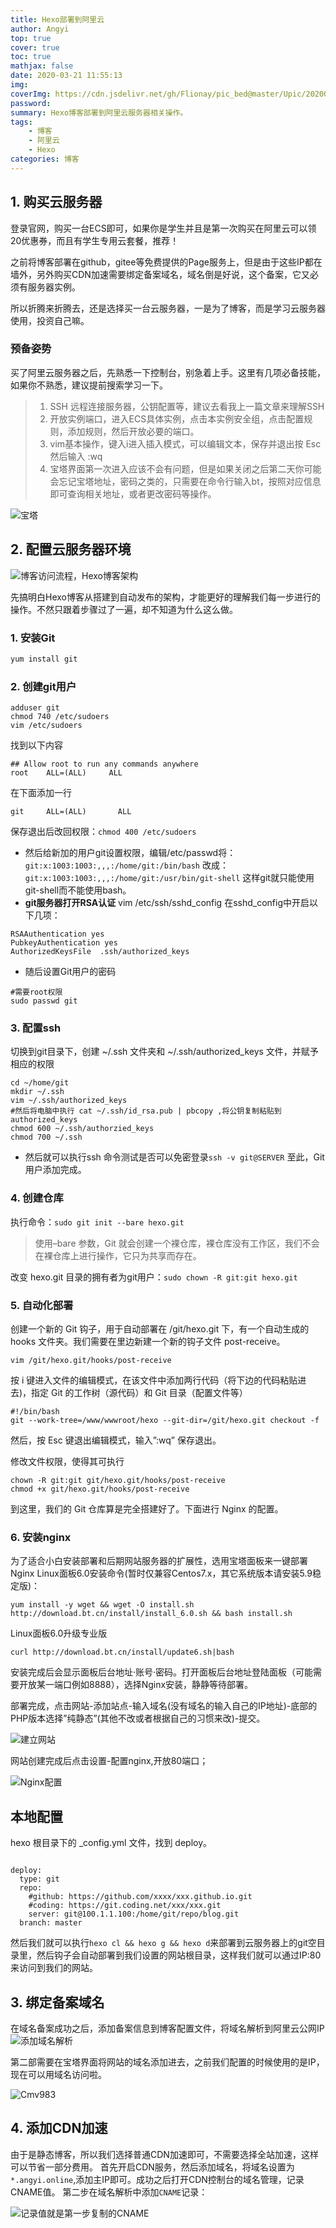```yaml
---
title: Hexo部署到阿里云
author: Angyi
top: true
cover: true
toc: true
mathjax: false
date: 2020-03-21 11:55:13
img:
coverImg: https://cdn.jsdelivr.net/gh/Flionay/pic_bed@master/Upic/202005/4.jpg
password:
summary: Hexo博客部署到阿里云服务器相关操作。
tags: 
    - 博客 
    - 阿里云
    - Hexo
categories: 博客
---
```

## 1. 购买云服务器

登录官网，购买一台ECS即可，如果你是学生并且是第一次购买在阿里云可以领20优惠券，而且有学生专用云套餐，推荐！

之前将博客部署在github，gitee等免费提供的Page服务上，但是由于这些IP都在墙外，另外购买CDN加速需要绑定备案域名，域名倒是好说，这个备案，它又必须有服务器实例。

所以折腾来折腾去，还是选择买一台云服务器，一是为了博客，而是学习云服务器使用，投资自己嘛。
### 预备姿势
买了阿里云服务器之后，先熟悉一下控制台，别急着上手。这里有几项必备技能，如果你不熟悉，建议提前搜索学习一下。
> 1. SSH 远程连接服务器，公钥配置等，建议去看我上一篇文章来理解SSH
> 2. 开放实例端口，进入ECS具体实例，点击本实例安全组，点击配置规则，添加规则，然后开放必要的端口。
> 3. vim基本操作，键入i进入插入模式，可以编辑文本，保存并退出按 Esc然后输入 :wq
> 4. 宝塔界面第一次进入应该不会有问题，但是如果关闭之后第二天你可能会忘记宝塔地址，密码之类的，只需要在命令行输入bt，按照对应信息即可查询相关地址，或者更改密码等操作。

![宝塔](https://i.loli.net/2020/05/21/qf8zljQnYo3ikUH.png)

## 2. 配置云服务器环境

![博客访问流程，Hexo博客架构](http://img.skyheng.com/picture/hexo/hexo_articlex.png)

先搞明白Hexo博客从搭建到自动发布的架构，才能更好的理解我们每一步进行的操作。不然只跟着步骤过了一遍，却不知道为什么这么做。



### 1. 安装Git

   ```bash
   yum install git
   
   ```
### 2. 创建git用户
  ```
  adduser git
  chmod 740 /etc/sudoers
  vim /etc/sudoers
  ```

找到以下内容

  ```
  ## Allow root to run any commands anywhere
  root    ALL=(ALL)     ALL
  ```

  在下面添加一行

  ```
  git     ALL=(ALL)       ALL
  ```

保存退出后改回权限：`chmod 400 /etc/sudoers`

- 然后给新加的用户git设置权限，编辑/etc/passwd将：`git:x:1003:1003:,,,:/home/git:/bin/bash` 改成：`git:x:1003:1003:,,,:/home/git:/usr/bin/git-shell` 这样git就只能使用git-shell而不能使用bash。
- **git服务器打开RSA认证**
  vim /etc/ssh/sshd_config
  在sshd_config中开启以下几项：

```
RSAAuthentication yes
PubkeyAuthentication yes
AuthorizedKeysFile  .ssh/authorized_keys
```

- 随后设置Git用户的密码

```
#需要root权限
sudo passwd git
```

### 3. 配置ssh

切换到git目录下，创建 ~/.ssh 文件夹和 ~/.ssh/authorized_keys 文件，并赋予相应的权限

```
cd ~/home/git
mkdir ~/.ssh
vim ~/.ssh/authorized_keys
#然后将电脑中执行 cat ~/.ssh/id_rsa.pub | pbcopy ,将公钥复制粘贴到authorized_keys
chmod 600 ~/.ssh/authorzied_keys
chmod 700 ~/.ssh
```

- 然后就可以执行ssh 命令测试是否可以免密登录`ssh -v git@SERVER` 至此，Git用户添加完成。



### 4. 创建仓库

执行命令：`sudo git init --bare hexo.git`

> 使用–bare 参数，Git 就会创建一个裸仓库，裸仓库没有工作区，我们不会在裸仓库上进行操作，它只为共享而存在。

改变 hexo.git 目录的拥有者为git用户：`sudo chown -R git:git hexo.git`

### 5. 自动化部署

创建一个新的 Git 钩子，用于自动部署在 /git/hexo.git 下，有一个自动生成的 hooks 文件夹。我们需要在里边新建一个新的钩子文件 post-receive。

```
vim /git/hexo.git/hooks/post-receive
```



按 i 键进入文件的编辑模式，在该文件中添加两行代码（将下边的代码粘贴进去)，指定 Git 的工作树（源代码）和 Git 目录（配置文件等）

```
#!/bin/bash
git --work-tree=/www/wwwroot/hexo --git-dir=/git/hexo.git checkout -f
```

然后，按 Esc 键退出编辑模式，输入”:wq” 保存退出。

修改文件权限，使得其可执行

```
chown -R git:git git/hexo.git/hooks/post-receive
chmod +x git/hexo.git/hooks/post-receive
```
到这里，我们的 Git 仓库算是完全搭建好了。下面进行 Nginx 的配置。
### 6. 安装nginx

为了适合小白安装部署和后期网站服务器的扩展性，选用宝塔面板来一键部署Nginx
Linux面板6.0安装命令(暂时仅兼容Centos7.x，其它系统版本请安装5.9稳定版)：

```
yum install -y wget && wget -O install.sh http://download.bt.cn/install/install_6.0.sh && bash install.sh
```

Linux面板6.0升级专业版

```
curl http://download.bt.cn/install/update6.sh|bash
```

安装完成后会显示面板后台地址·账号·密码。打开面板后台地址登陆面板（可能需要开放某一端口例如8888），选择Nginx安装，静静等待部署。

部署完成，点击网站-添加站点-输入域名(没有域名的输入自己的IP地址)-底部的PHP版本选择”纯静态”(其他不改或者根据自己的习惯来改)-提交。

![建立网站](https://cdn.jsdelivr.net/gh/Flionay/pic_bed@master/Upic/202005/I6vZyG.png)

网站创建完成后点击设置-配置nginx,开放80端口；

![Nginx配置](https://cdn.jsdelivr.net/gh/Flionay/pic_bed@master/Upic/202005/ewtdzB.png)

## 本地配置

hexo 根目录下的 _config.yml 文件，找到 deploy。

```

deploy:
  type: git
  repo: 
    #github: https://github.com/xxxx/xxx.github.io.git
    #coding: https://git.coding.net/xxx/xxx.git
    server: git@100.1.1.100:/home/git/repo/blog.git
  branch: master
```

然后我们就可以执行`hexo cl && hexo g && hexo d`来部署到云服务器上的git空目录里，然后钩子会自动部署到我们设置的网站根目录，这样我们就可以通过IP:80来访问到我们的网站。

## 3. 绑定备案域名
在域名备案成功之后，添加备案信息到博客配置文件，将域名解析到阿里云公网IP
![添加域名解析](https://cdn.jsdelivr.net/gh/Flionay/pic_bed@master/Upic/202005/Srtrok.png)

第二部需要在宝塔界面将网站的域名添加进去，之前我们配置的时候使用的是IP，现在可以用域名访问啦。

![Cmv983](https://cdn.jsdelivr.net/gh/Flionay/pic_bed@master/Upic/202005/Cmv983.png)

## 4. 添加CDN加速
由于是静态博客，所以我们选择普通CDN加速即可，不需要选择全站加速，这样可以节省一部分费用。
首先开启CDN服务，然后添加域名，将域名设置为`*.angyi.online`,添加主IP即可。成功之后打开CDN控制台的域名管理，记录CNAME值。
第二步在域名解析中添加`CNAME`记录：

![记录值就是第一步复制的CNAME](https://cdn.jsdelivr.net/gh/Flionay/pic_bed@master/Upic/202005/xQ1mi8.png)

